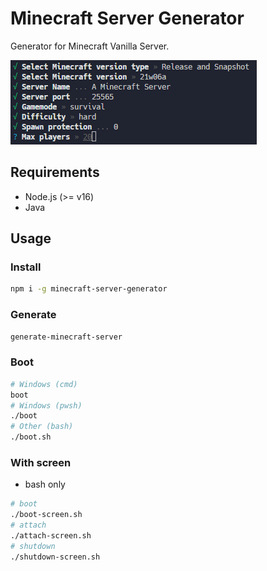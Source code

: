# Minecraft Server Generator
Generator for Minecraft Vanilla Server.

![](img/execute-image.png)

## Requirements
- Node.js (>= v16)
- Java

## Usage
### Install
```bash
npm i -g minecraft-server-generator
```

### Generate
```bash
generate-minecraft-server
```

### Boot
```bash
# Windows (cmd)
boot
# Windows (pwsh)
./boot
# Other (bash)
./boot.sh
```

### With screen
- bash only
```bash
# boot
./boot-screen.sh
# attach
./attach-screen.sh
# shutdown
./shutdown-screen.sh
```
